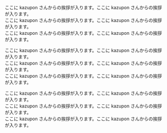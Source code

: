 ここに kazupon さんからの挨拶が入ります。ここに kazupon さんからの挨拶が入ります。\
ここに kazupon さんからの挨拶が入ります。ここに kazupon さんからの挨拶が入ります。\
ここに kazupon さんからの挨拶が入ります。ここに kazupon さんからの挨拶が入ります。

ここに kazupon さんからの挨拶が入ります。ここに kazupon さんからの挨拶が入ります。\
ここに kazupon さんからの挨拶が入ります。ここに kazupon さんからの挨拶が入ります。\
ここに kazupon さんからの挨拶が入ります。ここに kazupon さんからの挨拶が入ります。

ここに kazupon さんからの挨拶が入ります。ここに kazupon さんからの挨拶が入ります。\
ここに kazupon さんからの挨拶が入ります。ここに kazupon さんからの挨拶が入ります。\
ここに kazupon さんからの挨拶が入ります。ここに kazupon さんからの挨拶が入ります。
